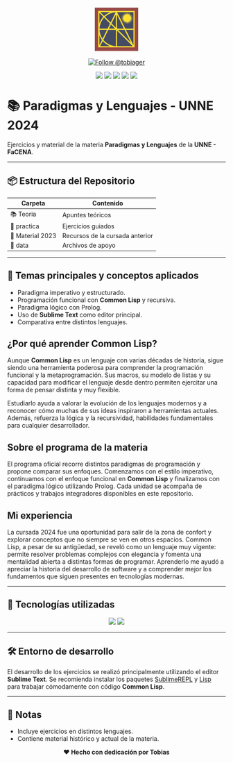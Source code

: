 <p align="center">
  <img src="https://raw.githubusercontent.com/tobiager/UNNE-LSI/main/assets/facena.png" alt="Logo de FaCENA" width="100">
</p>

<p align="center">
  <a href="https://github.com/tobiager">
    <img src="https://img.shields.io/github/followers/tobiager?label=Follow%20@tobiager&style=social" alt="Follow @tobiager" />
  </a>
</p>

<p align="center">
  <img src="https://img.shields.io/badge/Common%20Lisp-3FB68B?style=for-the-badge&logo=common-lisp&logoColor=white"/>
  <img src="https://img.shields.io/badge/Sublime%20Text-FF9800?style=for-the-badge&logo=sublime-text&logoColor=white"/>
  <img src="https://img.shields.io/badge/UNNE-Paradigmas-blue?style=for-the-badge"/>
    <img src="https://img.shields.io/badge/Estado-Completado-brightgreen?style=for-the-badge"/>
  <img src="https://img.shields.io/badge/Cursada-2024-blue?style=for-the-badge"/>
</p>

# 📚 Paradigmas y Lenguajes - UNNE 2024

Ejercicios y material de la materia **Paradigmas y Lenguajes** de la **UNNE - FaCENA**.

---

## 📦 Estructura del Repositorio

| Carpeta | Contenido |
| ------- | --------- |
| 📚 Teoria | Apuntes teóricos |
| 📝 practica | Ejercicios guiados |
| 👤 Material 2023 | Recursos de la cursada anterior |
| 📁 data | Archivos de apoyo |

---

## 🚀 Temas principales y conceptos aplicados

- Paradigma imperativo y estructurado.
- Programación funcional con **Common Lisp** y recursiva.
- Paradigma lógico con Prolog.
- Uso de **Sublime Text** como editor principal.
- Comparativa entre distintos lenguajes.

## ¿Por qué aprender Common Lisp?

Aunque **Common Lisp** es un lenguaje con varias décadas de historia, sigue siendo una herramienta poderosa para comprender la programación funcional y la metaprogramación. Sus macros, su modelo de listas y su capacidad para modificar el lenguaje desde dentro permiten ejercitar una forma de pensar distinta y muy flexible.

Estudiarlo ayuda a valorar la evolución de los lenguajes modernos y a reconocer cómo muchas de sus ideas inspiraron a herramientas actuales. Además, refuerza la lógica y la recursividad, habilidades fundamentales para cualquier desarrollador.

## Sobre el programa de la materia

El programa oficial recorre distintos paradigmas de programación y propone comparar sus enfoques. Comenzamos con el estilo imperativo, continuamos con el enfoque funcional en **Common Lisp** y finalizamos con el paradigma lógico utilizando Prolog. Cada unidad se acompaña de prácticos y trabajos integradores disponibles en este repositorio.

## Mi experiencia

La cursada 2024 fue una oportunidad para salir de la zona de confort y explorar conceptos que no siempre se ven en otros espacios. Common Lisp, a pesar de su antigüedad, se reveló como un lenguaje muy vigente: permite resolver problemas complejos con elegancia y fomenta una mentalidad abierta a distintas formas de programar. Aprenderlo me ayudó a apreciar la historia del desarrollo de software y a comprender mejor los fundamentos que siguen presentes en tecnologías modernas.

---

## 🧠 Tecnologías utilizadas

<p align="center">
  <img src="https://img.shields.io/badge/Common%20Lisp-3FB68B?style=for-the-badge&logo=common-lisp&logoColor=white"/>
  <img src="https://img.shields.io/badge/Sublime%20Text-FF9800?style=for-the-badge&logo=sublime-text&logoColor=white"/>
</p>

---

## 🛠️ Entorno de desarrollo

El desarrollo de los ejercicios se realizó principalmente utilizando el editor **Sublime Text**. Se recomienda instalar los paquetes [SublimeREPL](https://packagecontrol.io/packages/SublimeREPL) y [Lisp](https://packagecontrol.io/packages/Lisp) para trabajar cómodamente con código **Common Lisp**.

---

## 📌 Notas

- Incluye ejercicios en distintos lenguajes.
- Contiene material histórico y actual de la materia.

<p align="center"><b>❤️ Hecho con dedicación por Tobias</b></p>

